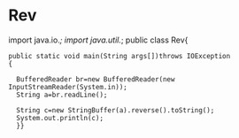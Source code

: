 # Rev
import java.io.*;
import java.util.*;
  public class Rev{
    
    public static void main(String args[])throws IOException
    {
      
      BufferedReader br=new BufferedReader(new InputStreamReader(System.in));
      String a=br.readLine();
      
      String c=new StringBuffer(a).reverse().toString();
      System.out.println(c);
      }}
      
